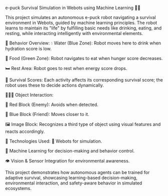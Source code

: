e-puck Survival Simulation in Webots using Machine Learning 🌱🤖


This project simulates an autonomous e-puck robot navigating a survival environment in Webots, guided by machine learning principles. The robot learns to maintain its "life" by fulfilling basic needs like drinking, eating, and resting, while interacting intelligently with environmental elements.

🧠 Behavior Overview:
💧 Water (Blue Zone): Robot moves here to drink when hydration score is low.

🌿 Food (Green Zone): Robot navigates to eat when hunger score decreases.

🛏️ Rest Area: Robot goes to rest when energy score drops.

🧮 Survival Scores: Each activity affects its corresponding survival score; the robot uses these to decide actions dynamically.

🔴🔵🧩 Object Interaction:


🔴 Red Block (Enemy): Avoids when detected.

🔵 Blue Block (Friend): Moves closer to it.

🖼️ Image Block: Recognizes a third type of object using visual features and reacts accordingly.

🔧 Technologies Used:
🤖 Webots for simulation.

🧠 Machine Learning for decision-making and behavior control.

👁️ Vision & Sensor Integration for environmental awareness.

This project demonstrates how autonomous agents can be trained for adaptive survival, showcasing learning-based decision-making, environmental interaction, and safety-aware behavior in simulated ecosystems.

